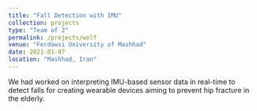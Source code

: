 ```yaml
---
title: "Fall Detection with IMU"
collection: projects
type: "Team of 2"
permalink: /projects/wolf
venue: "Ferdowsi University of Mashhad"
date: 2021-01-07
location: "Mashhad, Iran"
---
```


We had worked on interpreting IMU-based sensor data in real-time to detect falls for creating wearable devices aiming
to prevent hip fracture in the elderly.